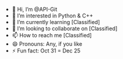 - 👋 Hi, I’m @API-Git
- 👀 I’m interested in Python & C++
- 🌱 I’m currently learning [Classified]
- 💞️ I’m looking to collaborate on [Classified]
- 📫 How to reach me [Classified]
- 😄 Pronouns: Any, if you like
- ⚡ Fun fact: Oct 31 = Dec 25

<!---
API-Git/API-Git is a ✨ special ✨ repository because its `README.md` (this file) appears on your GitHub profile.
You can click the Preview link to take a look at your changes.
--->

